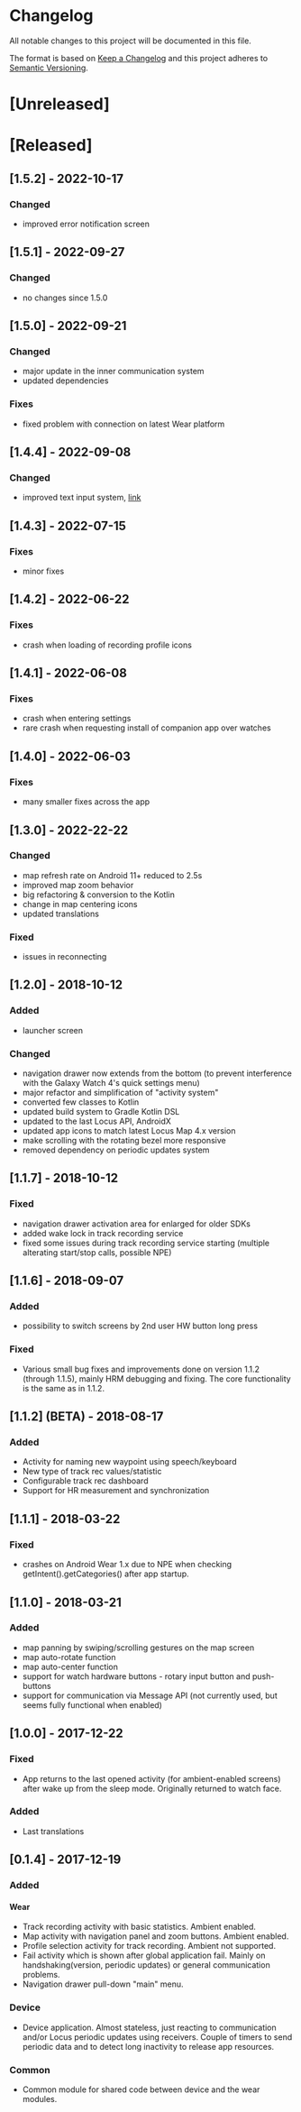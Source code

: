 # Changelog
All notable changes to this project will be documented in this file.

The format is based on [Keep a Changelog](http://keepachangelog.com/en/1.0.0/)
and this project adheres to [Semantic Versioning](http://semver.org/spec/v2.0.0.html).

# [Unreleased]


# [Released]

## [1.5.2] - 2022-10-17
### Changed
- improved error notification screen

## [1.5.1] - 2022-09-27
### Changed
- no changes since 1.5.0 

## [1.5.0] - 2022-09-21
### Changed
- major update in the inner communication system
- updated dependencies

### Fixes
- fixed problem with connection on latest Wear platform

## [1.4.4] - 2022-09-08
### Changed
- improved text input system, [link](https://help.locusmap.eu/topic/29453-locus-map-wear-typing-waypoint-name-should-be-single-line)

## [1.4.3] - 2022-07-15
### Fixes
- minor fixes

## [1.4.2] - 2022-06-22
### Fixes
- crash when loading of recording profile icons

## [1.4.1] - 2022-06-08
### Fixes
- crash when entering settings
- rare crash when requesting install of companion app over watches

## [1.4.0] - 2022-06-03
### Fixes
- many smaller fixes across the app

## [1.3.0] - 2022-22-22
### Changed
- map refresh rate on Android 11+ reduced to 2.5s
- improved map zoom behavior
- big refactoring & conversion to the Kotlin
- change in map centering icons
- updated translations

### Fixed
- issues in reconnecting

## [1.2.0] - 2018-10-12
### Added
- launcher screen

### Changed
- navigation drawer now extends from the bottom (to prevent interference with the Galaxy Watch 4's quick settings menu)
- major refactor and simplification of "activity system"
- converted few classes to Kotlin
- updated build system to Gradle Kotlin DSL
- updated to the last Locus API, AndroidX
- updated app icons to match latest Locus Map 4.x version
- make scrolling with the rotating bezel more responsive
- removed dependency on periodic updates system

## [1.1.7] - 2018-10-12
### Fixed
- navigation drawer activation area for enlarged for older SDKs
- added wake lock in track recording service
- fixed some issues during track recording service starting (multiple alterating start/stop calls, possible NPE)

## [1.1.6] - 2018-09-07
### Added
- possibility to switch screens by 2nd user HW button long press

### Fixed
- Various small bug fixes and improvements done on version 1.1.2 (through 1.1.5), mainly HRM debugging and fixing. The core functionality is the same as in 1.1.2.

## [1.1.2] (BETA) - 2018-08-17
### Added
- Activity for naming new waypoint using speech/keyboard
- New type of track rec values/statistic
- Configurable track rec dashboard
- Support for HR measurement and synchronization

## [1.1.1] - 2018-03-22
### Fixed
- crashes on Android Wear 1.x due to NPE when checking getIntent().getCategories() after app startup.

## [1.1.0] - 2018-03-21
### Added
- map panning by swiping/scrolling gestures on the map screen 
- map auto-rotate function 
- map auto-center function 
- support for watch hardware buttons - rotary input button and push-buttons
- support for communication via Message API (not currently used, but seems fully functional when enabled)

## [1.0.0] - 2017-12-22
### Fixed
- App returns to the last opened activity (for ambient-enabled screens) after wake up from the sleep mode. Originally returned to watch face.

### Added
- Last translations

## [0.1.4] - 2017-12-19
### Added
#### Wear
- Track recording activity with basic statistics. Ambient enabled.
- Map activity with navigation panel and zoom buttons. Ambient enabled.
- Profile selection activity for track recording. Ambient not supported.
- Fail activity which is shown after global application fail. Mainly on handshaking(version, periodic updates) or general communication problems.
- Navigation drawer pull-down "main" menu.
### Device
- Device application. Almost stateless, just reacting to communication and/or Locus periodic updates using receivers. 
  Couple of timers to send periodic data and to detect long inactivity to release app resources.
### Common
  - Common module for shared code between device and the wear modules.
